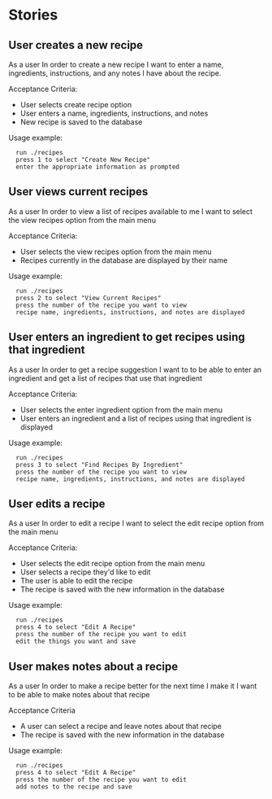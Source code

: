 # Stories

## User creates a new recipe

As a user
In order to create a new recipe
I want to enter a name, ingredients, instructions, and any notes I have about the recipe.

Acceptance Criteria:
* User selects create recipe option
* User enters a name, ingredients, instructions, and notes
* New recipe is saved to the database

Usage example:

      run ./recipes
      press 1 to select "Create New Recipe"
      enter the appropriate information as prompted

## User views current recipes

As a user
In order to view a list of recipes available to me
I want to select the view recipes option from the main menu

Acceptance Criteria:
* User selects the view recipes option from the main menu
* Recipes currently in the database are displayed by their name

Usage example:

      run ./recipes
      press 2 to select "View Current Recipes"
      press the number of the recipe you want to view
      recipe name, ingredients, instructions, and notes are displayed

## User enters an ingredient to get recipes using that ingredient

As a user
In order to get a recipe suggestion
I want to to be able to enter an ingredient and get a list of recipes that use that ingredient

Acceptance Criteria:
* User selects the enter ingredient option from the main menu
* User enters an ingredient and a list of recipes using that ingredient is displayed

Usage example:

      run ./recipes
      press 3 to select "Find Recipes By Ingredient"
      press the number of the recipe you want to view
      recipe name, ingredients, instructions, and notes are displayed

## User edits a recipe

As a user
In order to edit a recipe
I want to select the edit recipe option from the main menu

Acceptance Criteria:
* User selects the edit recipe option from the main menu
* User selects a recipe they'd like to edit
* The user is able to edit the recipe
* The recipe is saved with the new information in the database

Usage example:

      run ./recipes
      press 4 to select "Edit A Recipe"
      press the number of the recipe you want to edit
      edit the things you want and save

## User makes notes about a recipe

As a user
In order to make a recipe better for the next time I make it
I want to be able to make notes about that recipe

Acceptance Criteria
* A user can select a recipe and leave notes about that recipe
* The recipe is saved with the new information in the database

Usage example:

      run ./recipes
      press 4 to select "Edit A Recipe"
      press the number of the recipe you want to edit
      add notes to the recipe and save
